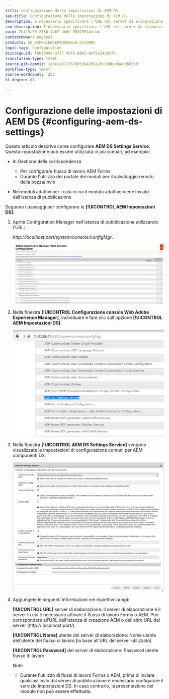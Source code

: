 ```yaml
---
title: Configurazione delle impostazioni di AEM DS
seo-title: Configurazione delle impostazioni di AEM DS
description: È necessario specificare l'URL del server di elaborazione prima di inviare il modulo.
seo-description: È necessario specificare l'URL del server di elaborazione prima di inviare il modulo.
uuid: 2b415c99-275b-4b67-bb8e-35329514ecbb
contentOwner: amgoyal
products: SG_EXPERIENCEMANAGER/6.4/FORMS
topic-tags: Configuration
discoiquuid: fbb9044a-a737-45f6-8062-0ef5424a92f8
translation-type: tm+mt
source-git-commit: 1ebe1e871767605dd4295429c3d0b4de4dd66939
workflow-type: tm+mt
source-wordcount: '257'
ht-degree: 0%

---
```



# Configurazione delle impostazioni di AEM DS {#configuring-aem-ds-settings}

Questo articolo descrive come configurare **AEM DS Settings Service**. Questa impostazione può essere utilizzata in più scenari, ad esempio:

* In Gestione della corrispondenza

   * Per configurare  flusso di lavoro AEM Forms
   * Durante l&#39;utilizzo del portale dei moduli per il salvataggio remoto della bozza/invio

* Nei moduli adattivi per i casi in cui il modulo adattivo viene inviato dall’istanza di pubblicazione

Seguono i passaggi per configurare le **[!UICONTROL AEM Impostazioni DS]**:

1. Aprite Configuration Manager nell&#39;istanza di pubblicazione utilizzando l&#39;URL:

   *http://localhost:port/system/console/configMgr*.

   ![aem_web_configuration_console](assets/aem_web_configuration_console.png)

1. Nella finestra **[!UICONTROL Configurazione console Web Adobe Experience Manager]**, individuare e fare clic sull&#39;opzione **[!UICONTROL AEM Impostazioni DS]**.

   ![ds_settings](assets/ds_settings.png)

1. Nella finestra **[!UICONTROL AEM DS Settings Service]** vengono visualizzate le impostazioni di configurazione comuni per AEM componenti DS.

   ![ds_settings_1](assets/ds_settings_1.png)

1. Aggiungete le seguenti informazioni nei rispettivi campi:

   **[!UICONTROL URL]** server di elaborazione: Il server di elaborazione è il server in cui è necessario attivare il flusso di lavoro Forms o AEM. Può corrispondere all’URL dell’istanza di creazione AEM o dell’altro URL del server (http:// localhost:port/).

   **[!UICONTROL Nome]** utente del server di elaborazione: Nome utente dell’utente del flusso di lavoro  [in base all’URL del server utilizzato]

   **[!UICONTROL Password]** del server di elaborazione: Password utente flusso di lavoro

   >[!NOTE]
   >
   >* Durante l&#39;utilizzo di flussi di lavoro Forms o AEM, prima di inviare qualsiasi invio dal server di pubblicazione è necessario configurare il servizio Impostazioni DS. In caso contrario, la presentazione del modulo non può essere effettuata.


